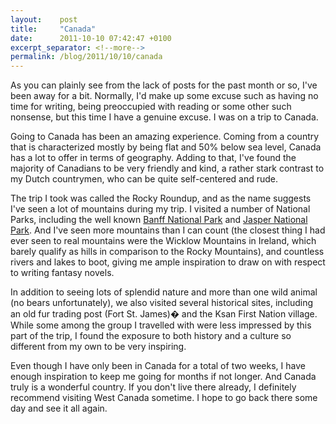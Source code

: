 ```yaml
---
layout:    post
title:     "Canada"
date:      2011-10-10 07:42:47 +0100
excerpt_separator: <!--more-->
permalink: /blog/2011/10/10/canada
---
```


As you can plainly see from the lack of posts for the past month or so, I've been away for a bit. Normally, I'd make up some excuse such as having no time for writing, being preoccupied with reading or some other such nonsense, but this time I have a genuine excuse. I was on a trip to Canada.

<!--more-->
Going to Canada has been an amazing experience. Coming from a country that is characterized mostly by being flat and 50% below sea level, Canada has a lot to offer in terms of geography. Adding to that, I've found the majority of Canadians to be very friendly and kind, a rather stark contrast to my Dutch countrymen, who can be quite self-centered and rude.

The trip I took was called the Rocky Roundup, and as the name suggests I've seen a lot of mountains during my trip. I visited a number of National Parks, including the well known [Banff National Park](http://en.wikipedia.org/wiki/Banff_National_Park) and [Jasper National Park](http://en.wikipedia.org/wiki/Jasper_National_Park). And I've seen more mountains than I can count (the closest thing I had ever seen to real mountains were the Wicklow Mountains in Ireland, which barely qualify as hills in comparison to the Rocky Mountains), and countless rivers and lakes to boot, giving me ample inspiration to draw on with respect to writing fantasy novels.

In addition to seeing lots of splendid nature and more than one wild animal (no bears unfortunately), we also visited several historical sites, including an old fur trading post (Fort St. James)� and the Ksan First Nation village. While some among the group I travelled with were less impressed by this part of the trip, I found the exposure to both history and a culture so different from my own to be very inspiring.

Even though I have only been in Canada for a total of two weeks, I have enough inspiration to keep me going for months if not longer. And Canada truly is a wonderful country. If you don't live there already, I definitely recommend visiting West Canada sometime. I hope to go back there some day and see it all again.